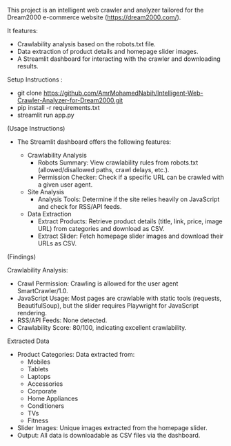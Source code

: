 This project is an intelligent web crawler and analyzer tailored for the Dream2000 e-commerce website (https://dream2000.com/). 

It features:
  - Crawlability analysis based on the robots.txt file.
  - Data extraction of product details and homepage slider images.
  - A Streamlit dashboard for interacting with the crawler and downloading results.

Setup Instructions : 

- git clone https://github.com/AmrMohamedNabih/Intelligent-Web-Crawler-Analyzer-for-Dream2000.git
- pip install -r requirements.txt
- streamlit run app.py

(Usage Instructions)

- The Streamlit dashboard offers the following features:

    - Crawlability Analysis
      - Robots Summary: View crawlability rules from robots.txt (allowed/disallowed paths, crawl delays, etc.).
      - Permission Checker: Check if a specific URL can be crawled with a given user agent.
    - Site Analysis
      - Analysis Tools: Determine if the site relies heavily on JavaScript and check for RSS/API feeds.
    - Data Extraction
      - Extract Products: Retrieve product details (title, link, price, image URL) from categories and download as CSV.
      - Extract Slider: Fetch homepage slider images and download their URLs as CSV.

(Findings)

Crawlability Analysis:
  - Crawl Permission: Crawling is allowed for the user agent SmartCrawler/1.0.
  - JavaScript Usage: Most pages are crawlable with static tools (requests, BeautifulSoup), but the slider requires Playwright for       JavaScript rendering.
  - RSS/API Feeds: None detected.
  - Crawlability Score: 80/100, indicating excellent crawlability.

Extracted Data
  - Product Categories: Data extracted from:
    - Mobiles
    - Tablets
    - Laptops
    - Accessories
    - Corporate
    - Home Appliances
    - Conditioners
    - TVs
    - Fitness
  - Slider Images: Unique images extracted from the homepage slider.
  - Output: All data is downloadable as CSV files via the dashboard.
